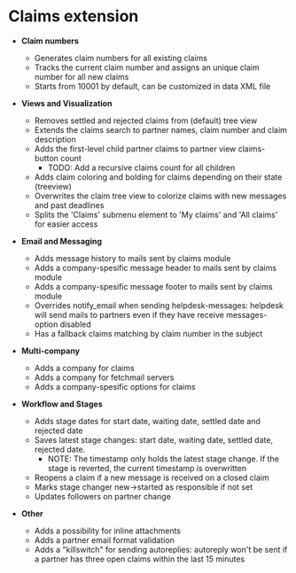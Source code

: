 Claims extension
=========================================
* **Claim numbers**
    * Generates claim numbers for all existing claims
    * Tracks the current claim number and assigns an unique claim number for all new claims
    * Starts from 10001 by default, can be customized in data XML file

* **Views and Visualization**
    * Removes settled and rejected claims from (default) tree view
    * Extends the claims search to partner names, claim number and claim description
    * Adds the first-level child partner claims to partner view claims-button count
        * TODO: Add a recursive claims count for all children
    * Adds claim coloring and bolding for claims depending on their state (treeview)
    * Overwrites the claim tree view to colorize claims with new messages and past deadlines
    * Splits the 'Claims' submenu element to 'My claims' and 'All claims' for easier access

* **Email and Messaging**
    * Adds message history to mails sent by claims module
    * Adds a company-spesific message header to mails sent by claims module
    * Adds a company-spesific message footer to mails sent by claims module
    * Overrides notify_email when sending helpdesk-messages: helpdesk will send mails to partners even if they have receive messages-option disabled
    * Has a fallback claims matching by claim number in the subject

* **Multi-company**
    * Adds a company for claims
    * Adds a company for fetchmail servers
    * Adds a company-spesific options for claims

* **Workflow and Stages**
    * Adds stage dates for start date, waiting date, settled date and rejected date
    * Saves latest stage changes: start date, waiting date, settled date, rejected date.
        * NOTE: The timestamp only holds the latest stage change. If the stage is reverted, the current timestamp is overwritten
    * Reopens a claim if a new message is received on a closed claim
    * Marks stage changer new->started as responsible if not set
    * Updates followers on partner change
* **Other**
    * Adds a possibility for inline attachments
    * Adds a partner email format validation
    * Adds a "killswitch" for sending autoreplies: autoreply won't be sent if a partner has three open claims within the last 15 minutes